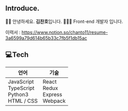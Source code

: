 ## Introduce.

👋🏻 안녕하세요. **김찬호**입니다. 
👨🏻‍💻 Front-end 개발자 입니다.


이력서 : https://www.notion.so/chanto11/resume-3a6599a79d614b65b33c7fb5f1db15ac

## 💻Tech
| 언어 | 기술 |
| --- | --- |
| JavaScript <br> TypeScript <br> Python3 <br> HTML / CSS | React <br> Redux <br> Express <br> Webpack |


<!---
annyhpk/annyhpk is a ✨ special ✨ repository because its `README.md` (this file) appears on your GitHub profile.
You can click the Preview link to take a look at your changes.
--->
